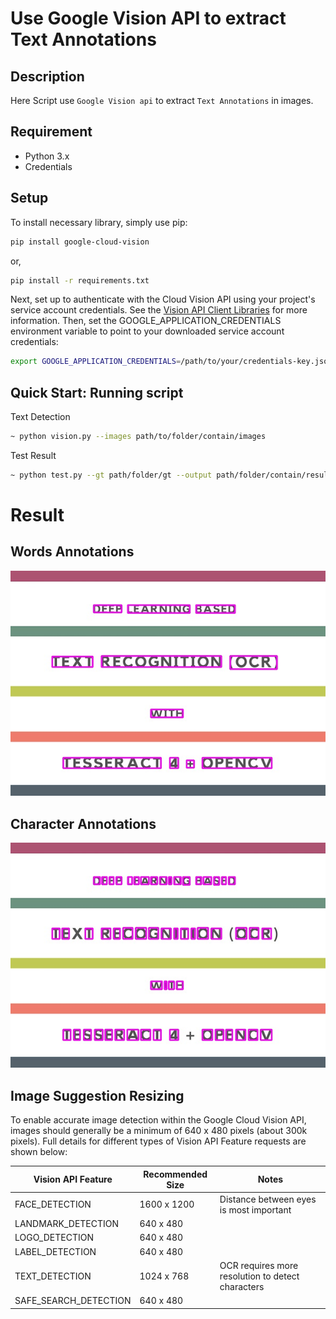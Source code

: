 # Use Google Vision API to extract Text Annotations

## Description

Here Script use `Google Vision api` to extract `Text Annotations` in images.

## Requirement

* Python 3.x
* Credentials

## Setup

To install necessary library, simply use pip:

```bash
pip install google-cloud-vision
```

or,

```bash
pip install -r requirements.txt
```

Next, set up to authenticate with the Cloud Vision API using your project's service account credentials. See the [Vision API Client Libraries](https://cloud.google.com/vision/docs/libraries) for more information. Then, set the GOOGLE_APPLICATION_CREDENTIALS environment variable to point to your downloaded service account credentials:

```bash
export GOOGLE_APPLICATION_CREDENTIALS=/path/to/your/credentials-key.json
```

## Quick Start: Running script

Text Detection

```bash
~ python vision.py --images path/to/folder/contain/images 
```

Test Result
```bash
~ python test.py --gt path/folder/gt --output path/folder/contain/result/test --number_test number/of/images/use/test
```

# Result
## Words Annotations
![Words Annotations](https://github.com/docongminh/Simple-google-vision-api/blob/master/image_test/word_rect_test.jpg)

## Character Annotations
![Characters Annotations](https://github.com/docongminh/Simple-google-vision-api/blob/master/image_test/char_rect_test.jpg)

## Image Suggestion Resizing

To enable accurate image detection within the Google Cloud Vision API, images should generally be a minimum of 640 x 480 pixels (about 300k pixels). Full details for different types of Vision API Feature requests are shown below:

| Vision API Feature | Recommended Size | Notes |
|---|---|---|
| FACE_DETECTION | 1600 x 1200 | Distance between eyes is most important |
| LANDMARK_DETECTION | 640 x 480 |   |
| LOGO_DETECTION | 640 x 480 |   |
| LABEL_DETECTION | 640 x 480 |   |
| TEXT_DETECTION | 1024 x 768 | OCR requires more resolution to detect characters |
| SAFE_SEARCH_DETECTION | 640 x 480 |   |
